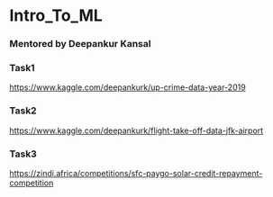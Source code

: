 # Intro_To_ML
### Mentored by Deepankur Kansal

### Task1 
https://www.kaggle.com/deepankurk/up-crime-data-year-2019

### Task2
https://www.kaggle.com/deepankurk/flight-take-off-data-jfk-airport

### Task3
https://zindi.africa/competitions/sfc-paygo-solar-credit-repayment-competition
